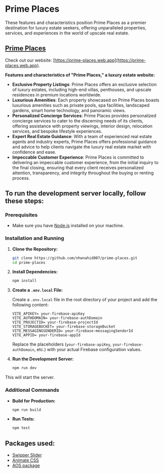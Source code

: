 # Prime Places

These features and characteristics position Prime Places as a premier destination for luxury estate seekers, offering unparalleled properties, services, and experiences in the world of upscale real estate.

## [Prime Places](https://prime-places.web.app)

Check out our website: [https://prime-places.web.app](https://prime-places.web.app).

**Features and characteristics of "Prime Places," a luxury estate website:**

- **Exclusive Property Listings**: Prime Places offers an exclusive selection of luxury estates, including high-end villas, penthouses, and upscale residences in premium locations worldwide.
- **Luxurious Amenities**: Each property showcased on Prime Places boasts luxurious amenities such as private pools, spa facilities, landscaped gardens, smart home technology, and panoramic views.
- **Personalized Concierge Services**: Prime Places provides personalized concierge services to cater to the discerning needs of its clients, offering assistance with property viewings, interior design, relocation services, and bespoke lifestyle experiences.
- **Expert Real Estate Guidance**: With a team of experienced real estate agents and industry experts, Prime Places offers professional guidance and advice to help clients navigate the luxury real estate market with confidence and ease.
- **Impeccable Customer Experience**: Prime Places is committed to delivering an impeccable customer experience, from the initial inquiry to the final closing, ensuring that every client receives personalized attention, transparency, and integrity throughout the buying or renting process.

## To run the development server locally, follow these steps:

### Prerequisites

- Make sure you have [Node.js](https://nodejs.org/) installed on your machine.

### Installation and Running

1. **Clone the Repository:**
    ```bash
    git clone https://github.com/nhwnahid007/prime-places.git
    cd prime-places
    ```

2. **Install Dependencies:**
    ```bash
    npm install
    ```

3. **Create a `.env.local` File:**

    Create a `.env.local` file in the root directory of your project and add the following content:

    ```plaintext
    VITE_APIKEY= your-firebase-apiKey
    VITE_AUTHDOMAIN= your-firebase-authDomain
    VITE_PROJECTID= your-firebase-projectId
    VITE_STORAGEBUCKET= your-firebase-storageBucket
    VITE_MESSAGINGSENDERID= your-firebase-messagingSenderId
    VITE_APPID= your-firebase-appId
    ```

    Replace the placeholders (`your-firebase-apiKey`, `your-firebase-authDomain`, etc.) with your actual Firebase configuration values.

4. **Run the Development Server:**
    ```bash
    npm run dev
    ```

This will start the server.

### Additional Commands

- **Build for Production:**
    ```bash
    npm run build
    ```

- **Run Tests:**
    ```bash
    npm test
    ```

## Packages used:

- [Swipper Slider](https://swiperjs.com/)
- [Animate CSS](https://animate.style/)
- [AOS package](https://michalsnik.github.io/aos/)
